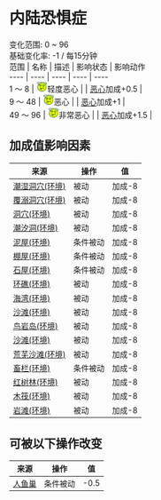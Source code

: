 # 内陆恐惧症  
变化范围: 0 ~ 96  
基础变化率: -1 / 每15分钟  
范围  |  名称  |  描述  |  影响状态  |  影响动作  
----  |  ----  |  ----  |  ----  |  ----  
1 ～ 8  |  <img decoding="async" src="Sprite/Dizzy.png" style="width:20px;">轻度恶心  |    |  [恶心](Nausea.md)加成+0.5  |    
9 ～ 48  |  <img decoding="async" src="Sprite/Dizzy.png" style="width:20px;">恶心  |    |  [恶心](Nausea.md)加成+1  |    
49 ～ 96  |  <img decoding="async" src="Sprite/Dizzy.png" style="width:20px;">非常恶心  |    |  [恶心](Nausea.md)加成+1.5  |    
## 加成值影响因素  
来源  |  操作  |  值  
----  |  ----  |  ----  
[潮湿洞穴(环境)](Env_DampChamber.md)  |  被动  |  加成-8  
[覆溺洞穴(环境)](Env_FloodedChamber.md)  |  被动  |  加成-8  
[洞穴(环境)](Env_CaveSea.md)  |  被动  |  加成-8  
[潮汐洞(环境)](Env_CaveTidal.md)  |  被动  |  加成-8  
[泥屋(环境)](Env_MudHut.md)  |  条件被动  |  加成-8  
[棚屋(环境)](Env_Shed.md)  |  条件被动  |  加成-8  
[石屋(环境)](Env_StoneHut.md)  |  条件被动  |  加成-8  
[环礁(环境)](Env_Atoll.md)  |  被动  |  加成-8  
[海湾(环境)](Env_Bay.md)  |  被动  |  加成-8  
[沙滩(环境)](Env_Beach.md)  |  被动  |  加成-8  
[鸟岩岛(环境)](Env_BirdRock.md)  |  被动  |  加成-8  
[沙滩(环境)](Env_Cove.md)  |  被动  |  加成-8  
[荒芜沙滩(环境)](Env_DesolateBeach.md)  |  被动  |  加成-8  
[畜栏(环境)](Env_Enclosure.md)  |  条件被动  |  加成-8  
[红树林(环境)](Env_Mangroves.md)  |  被动  |  加成-8  
[木筏(环境)](Env_Raft.md)  |  被动  |  加成-8  
[岩滩(环境)](Env_Rocks.md)  |  被动  |  加成-8  
## 可被以下操作改变  
来源  |  操作  |  值  
----  |  ----  |  ----  
[人鱼巢](MermaidNest.md)  |  条件被动  |  -0.5  
